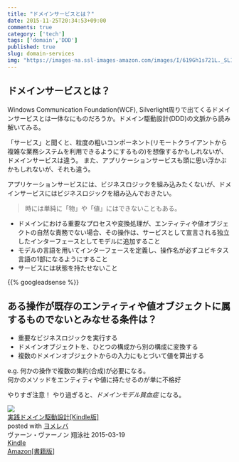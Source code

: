 ```yaml
---
title: "ドメインサービスとは？"
date: 2015-11-25T20:34:53+09:00
comments: true
category: ['tech']
tags: ['domain','DDD']
published: true
slug: domain-services
img: "https://images-na.ssl-images-amazon.com/images/I/619Gh1s721L._SL160_.jpg"
---
```




## ドメインサービスとは？

Windows Communication Foundation(WCF), Silverlight周りで出てくるドメインサービスとは一体なにものだろうか。ドメイン駆動設計(DDD)の文脈から読み解いてみる。


「サービス」と聞くと、粒度の粗いコンポーネント(リモートクライアントから複雑な業務システムを利用できるようにするもの)を想像するかもしれないが、ドメインサービスは違う。
また、アプリケーションサービスも頭に思い浮かぶかもしれないが、それも違う。

アプリケーションサービスには、ビジネスロジックを組み込みたくないが、ドメインサービスにはビジネスロジックを組み込んでおきたい。


>時には単純に「物」や「値」にはできないこともある。

- ドメインにおける重要なプロセスや変換処理が、エンティティや値オブジェクトの自然な責務でない場合、その操作は、サービスとして宣言される独立したインターフェースとしてモデルに追加すること
- モデルの言語を用いてインターフェースを定義し、操作名が必ずユビキタス言語の1部になるようにすること
- サービスには状態を持たせないこと


{{% googleadsense %}}



## ある操作が既存のエンティティや値オブジェクトに属するものでないとみなせる条件は？

- 重要なビジネスロジックを実行する
- ドメインオブジェクトを、ひとつの構成から別の構成に変換する
- 複数のドメインオブジェクトからの入力にもとづいて値を算出する

e.g. 何かの操作で複数の集約(合成)が必要になる。  
     何かのメソッドをエンティティや値に持たせるのが単に不格好


やりすぎ注意！ やり過ぎると、*ドメインモデル貧血症* になる。


<div class="booklink-box"><div class="booklink-image"><a href="http://www.amazon.co.jp/exec/obidos/asin/B00UX9VJGW/meganii-22/" target="_blank" ><img src="https://images-na.ssl-images-amazon.com/images/I/619Gh1s721L._SL160_.jpg" style="border: none;" /></a></div><div class="booklink-info"><div class="booklink-name"><a href="http://www.amazon.co.jp/exec/obidos/asin/B00UX9VJGW/meganii-22/" target="_blank" >実践ドメイン駆動設計[Kindle版]</a><div class="booklink-powered-date">posted with <a href="http://yomereba.com" rel="nofollow" target="_blank">ヨメレバ</a></div></div><div class="booklink-detail">ヴァーン・ヴァーノン 翔泳社 2015-03-19    </div><div class="booklink-link2"><div class="shoplinkkindle"><a href="http://www.amazon.co.jp/exec/obidos/ASIN/B00UX9VJGW/meganii-22/" target="_blank" >Kindle</a></div><div class="shoplinkamazon"><a href="http://www.amazon.co.jp/exec/obidos/ASIN/479813161X/meganii-22/" target="_blank" >Amazon[書籍版]</a></div>                              	  	  	      </div></div><div class="booklink-footer"></div></div>
